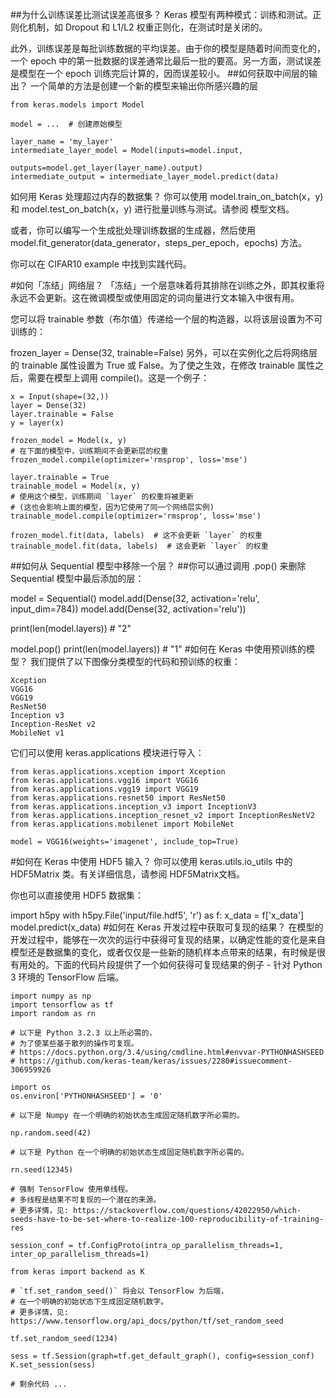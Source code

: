 ##为什么训练误差比测试误差高很多？
Keras 模型有两种模式：训练和测试。正则化机制，如 Dropout 和 L1/L2 权重正则化，在测试时是关闭的。

此外，训练误差是每批训练数据的平均误差。由于你的模型是随着时间而变化的，一个 epoch 中的第一批数据的误差通常比最后一批的要高。另一方面，测试误差是模型在一个 epoch 训练完后计算的，因而误差较小。
##如何获取中间层的输出？
一个简单的方法是创建一个新的模型来输出你所感兴趣的层

	from keras.models import Model

	model = ...  # 创建原始模型

	layer_name = 'my_layer'
	intermediate_layer_model = Model(inputs=model.input,
												outputs=model.get_layer(layer_name).output)
	intermediate_output = intermediate_layer_model.predict(data)  
如何用 Keras 处理超过内存的数据集？
你可以使用 model.train_on_batch(x，y) 和 model.test_on_batch(x，y) 进行批量训练与测试。请参阅 模型文档。

或者，你可以编写一个生成批处理训练数据的生成器，然后使用  model.fit_generator(data_generator，steps_per_epoch，epochs) 方法。

你可以在 CIFAR10 example 中找到实践代码。

#如何「冻结」网络层？
「冻结」一个层意味着将其排除在训练之外，即其权重将永远不会更新。这在微调模型或使用固定的词向量进行文本输入中很有用。

您可以将 trainable 参数（布尔值）传递给一个层的构造器，以将该层设置为不可训练的：

frozen_layer = Dense(32, trainable=False)
另外，可以在实例化之后将网络层的 trainable 属性设置为 True 或 False。为了使之生效，在修改 trainable 属性之后，需要在模型上调用 compile()。这是一个例子：

	x = Input(shape=(32,))
	layer = Dense(32)
	layer.trainable = False
	y = layer(x)

	frozen_model = Model(x, y)
	# 在下面的模型中，训练期间不会更新层的权重
	frozen_model.compile(optimizer='rmsprop', loss='mse')

	layer.trainable = True
	trainable_model = Model(x, y)
	# 使用这个模型，训练期间 `layer` 的权重将被更新
	# (这也会影响上面的模型，因为它使用了同一个网络层实例)
	trainable_model.compile(optimizer='rmsprop', loss='mse')

	frozen_model.fit(data, labels)  # 这不会更新 `layer` 的权重
	trainable_model.fit(data, labels)  # 这会更新 `layer` 的权重
##如何从 Sequential 模型中移除一个层？
##你可以通过调用 .pop() 来删除 Sequential 模型中最后添加的层：

model = Sequential()
model.add(Dense(32, activation='relu', input_dim=784))
model.add(Dense(32, activation='relu'))

print(len(model.layers))  # "2"

model.pop()
print(len(model.layers))  # "1"
#如何在 Keras 中使用预训练的模型？
我们提供了以下图像分类模型的代码和预训练的权重：

	Xception
	VGG16
	VGG19
	ResNet50
	Inception v3
	Inception-ResNet v2
	MobileNet v1
它们可以使用 keras.applications 模块进行导入：

	from keras.applications.xception import Xception
	from keras.applications.vgg16 import VGG16
	from keras.applications.vgg19 import VGG19
	from keras.applications.resnet50 import ResNet50
	from keras.applications.inception_v3 import InceptionV3
	from keras.applications.inception_resnet_v2 import InceptionResNetV2
	from keras.applications.mobilenet import MobileNet
	
	model = VGG16(weights='imagenet', include_top=True)
#如何在 Keras 中使用 HDF5 输入？
你可以使用 keras.utils.io_utils 中的 HDF5Matrix 类。有关详细信息，请参阅 HDF5Matrix文档。

你也可以直接使用 HDF5 数据集：

import h5py
with h5py.File('input/file.hdf5', 'r') as f:
	x_data = f['x_data']
	model.predict(x_data)
#如何在 Keras 开发过程中获取可复现的结果？
在模型的开发过程中，能够在一次次的运行中获得可复现的结果，以确定性能的变化是来自模型还是数据集的变化，或者仅仅是一些新的随机样本点带来的结果，有时候是很有用处的。下面的代码片段提供了一个如何获得可复现结果的例子 - 针对 Python 3 环境的 TensorFlow 后端。

	import numpy as np
	import tensorflow as tf
	import random as rn

	# 以下是 Python 3.2.3 以上所必需的，
	# 为了使某些基于散列的操作可复现。
	# https://docs.python.org/3.4/using/cmdline.html#envvar-PYTHONHASHSEED
	# https://github.com/keras-team/keras/issues/2280#issuecomment-306959926

	import os
	os.environ['PYTHONHASHSEED'] = '0'

	# 以下是 Numpy 在一个明确的初始状态生成固定随机数字所必需的。

	np.random.seed(42)

	# 以下是 Python 在一个明确的初始状态生成固定随机数字所必需的。

	rn.seed(12345)

	# 强制 TensorFlow 使用单线程。
	# 多线程是结果不可复现的一个潜在的来源。
	# 更多详情，见: https://stackoverflow.com/questions/42022950/which-seeds-have-to-be-set-where-to-realize-100-reproducibility-of-training-res

	session_conf = tf.ConfigProto(intra_op_parallelism_threads=1, inter_op_parallelism_threads=1)

	from keras import backend as K

	# `tf.set_random_seed()` 将会以 TensorFlow 为后端，
	# 在一个明确的初始状态下生成固定随机数字。
	# 更多详情，见: https://www.tensorflow.org/api_docs/python/tf/set_random_seed

	tf.set_random_seed(1234)

	sess = tf.Session(graph=tf.get_default_graph(), config=session_conf)
	K.set_session(sess)

	# 剩余代码 ...